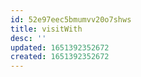 ```yaml
---
id: 52e97eec5bmumvv20o7shws
title: visitWith
desc: ''
updated: 1651392352672
created: 1651392352672
---
```


